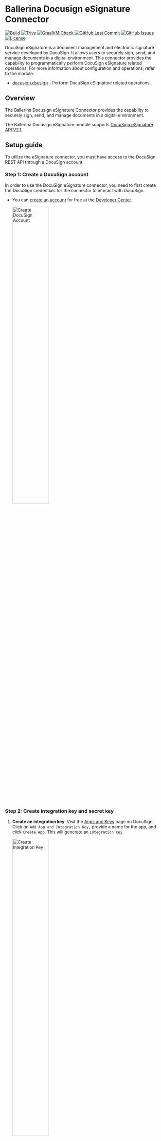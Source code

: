 # Ballerina Docusign eSignature Connector

[![Build](https://github.com/ballerina-platform/module-ballerinax-docusign.dsesign/actions/workflows/ci.yml/badge.svg)](https://github.com/ballerina-platform/module-ballerinax-docusign.dsesign/actions/workflows/ci.yml)
[![Trivy](https://github.com/ballerina-platform/module-ballerinax-docusign.dsesign/actions/workflows/trivy-scan.yml/badge.svg)](https://github.com/ballerina-platform/module-ballerinax-docusign.dsesign/actions/workflows/trivy-scan.yml)
[![GraalVM Check](https://github.com/ballerina-platform/module-ballerinax-docusign.dsesign/actions/workflows/build-with-bal-test-native.yml/badge.svg)](https://github.com/ballerina-platform/module-ballerinax-docusign.dsesign/actions/workflows/build-with-bal-test-graalvm.yml)
[![GitHub Last Commit](https://img.shields.io/github/last-commit/ballerina-platform/module-ballerinax-docusign.dsesign.svg)](https://github.com/ballerina-platform/module-ballerinax-docusign.dsesign/commits/main)
[![GitHub Issues](https://img.shields.io/github/issues/ballerina-platform/ballerina-library/module/docusign.dsesign.svg?label=Open%20Issues)](https://github.com/ballerina-platform/ballerina-library/labels/module%2Fdocusign.dsesign)
[![License](https://img.shields.io/badge/License-Apache%202.0-blue.svg)](https://opensource.org/licenses/Apache-2.0)

DocuSign eSignature is a document management and electronic signature service developed by DocuSign. It allows users to securely sign, send, and manage documents in a digital environment. This connector provides the capability to programmatically perform DocuSign eSignature related operations. For more information about configuration and operations, refer to the module.

- [docusign.dsesign](ballerina/Module.md) - Perform DocuSign eSignature related operations

## Overview

The Ballerina Docusign eSignature Connector provides the capability to securely sign, send, and manage documents in a digital environment.

The Ballerina Docusign eSignature module supports [DocuSign eSignature API V2.1](https://github.com/docusign/OpenAPI-Specifications/blob/master/esignature.rest.swagger-v2.1.json).

## Setup guide

To utilize the eSignature connector, you must have access to the DocuSign REST API through a DocuSign account.

### Step 1: Create a DocuSign account

In order to use the DocuSign eSignature connector, you need to first create the DocuSign credentials for the connector to interact with DocuSign.

- You can [create an account](https://go.docusign.com/o/sandbox/) for free at the [Developer Center](https://developers.docusign.com/).

    <img src="https://raw.githubusercontent.com/ballerina-platform/module-ballerinax-docusign/main/ballerina/resources/create-account.png" alt="Create DocuSign Account" width="50%">

### Step 2: Create integration key and secret key

1. **Create an integration key**: Visit the [Apps and Keys](https://admindemo.docusign.com/apps-and-keys) page on DocuSign. Click on `Add App and Integration Key,` provide a name for the app, and click `Create App`. This will generate an `Integration Key`.

    <img src="https://raw.githubusercontent.com/ballerina-platform/module-ballerinax-docusign/main/ballerina/resources/app-and-integration-key.png" alt="Create Integration Key" width="50%">

2. **Generate a secret key**: Under the `Authentication` section, click on `Add Secret Key`. This will generate a secret Key. Make sure to copy and save both the `Integration Key` and `Secret Key`.

    <img src="https://raw.githubusercontent.com/ballerina-platform/module-ballerinax-docusign/main/ballerina/resources/add-secret-key.png" alt="Add Secret Key" width="50%">

### Step 3: Generate refresh token

1. **Add a redirect URI**: Click on `Add URI` and enter your redirect URI (e.g., <http://www.example.com/callback>).

    <img src="https://raw.githubusercontent.com/ballerina-platform/module-ballerinax-docusign/main/ballerina/resources/add-redirect-uri.png" alt="Add Redirect URI" width="50%">

2. **Generate the encoded key**: The `Encoded Key` is a base64 encoded string of your `Integration key` and `Secret Key` in the format `{IntegrationKey:SecretKey}`. You can generate this in your web browser's console using the `btoa()` function: `btoa('IntegrationKey:SecretKey')`. You can either generate the encoded key from an online base64 encoder.

3. **Get the authorization code**: Visit the following URL in your web browser, replacing `{iKey}` with your Integration Key and `{redirectUri}` with your redirect URI.

    ```url
    https://account-d.docusign.com/oauth/auth?response_type=code&scope=signature%20impersonation&client_id={iKey}&redirect_uri={redirectUri}
    ```

    This will redirect you to your Redirect URI with a `code` query parameter. This is your `authorization code`.

4. **Get the refresh token**: Use the following `curl` command to get the refresh token, replacing `{encodedKey}` with your Encoded Key and `{codeFromUrl}` with your `authorization code`.

    ```bash
    curl --location 'https://account-d.docusign.com/oauth/token' \
    --header 'Authorization: Basic {encodedKey}' \
    --header 'Content-Type: application/x-www-form-urlencoded' \
    --data-urlencode 'code={codeFromUrl}' \
    --data-urlencode 'grant_type=authorization_code'
    ```

    The response will contain your refresh token. Use `https://account-d.docusign.com/oauth/token` as the refresh URL.

Remember to replace `{IntegrationKey:SecretKey}`, `{iKey}`, `{redirectUri}`, `{encodedKey}`, and `{codeFromUrl}` with your actual values.

Above is about using the DocuSign eSignature APIs in the developer mode. If your app is ready to go live, you need to follow the guidelines given [here](https://developers.docusign.com/docs/esign-rest-api/go-live/) to make it work.

## Quickstart

To use the DocuSign eSignature connector in your Ballerina project, modify the `.bal` file as follows.

### Step 1: Import the module

Import the `ballerinax/docusign.dsesign` module into your Ballerina project.

```ballerina
import ballerinax/docusign.dsesign;
```

### Step 2: Instantiate a new connector

Create a `dsesign:ConnectionConfig` with the obtained OAuth2.0 tokens and initialize the connector with it.

```ballerina
configurable string clientId = ?;
configurable string clientSecret = ?;
configurable string refreshToken = ?;
configurable string refreshUrl = ?;

dsesign:Client docusignClient = check new({
    auth: {
        clientId,
        clientSecret,
        refreshToken,
        refreshUrl
    }
});
```

### Step 3: Invoke the connector operation

You can now utilize the operations available within the connector.

```ballerina
public function main() returns error? {

    // Creates an envelope
    dsesign:EnvelopeSummary newEnvelope = check docusignClient->/accounts/[accountId]/envelopes.post({
        documents: [
            {
                documentBase64: "base64-encoded-pdf-file",
                documentId: "1",
                fileExtension: "pdf",
                name: "document"
            }
        ],
        emailSubject: "Simple Signing Example 02",
        recipients: {
            signers: [
                {
                    email: "randomtester12@corp.com",
                    name: "randomtester12",
                    recipientId: "12"
                }
            ]
        },
        status: "sent"
    });

    // Retrieves specific sets of envelopes from a given date
    dsesign:EnvelopesInformation envelope = check docusignClient->/accounts/[accountId]/envelopes(from_date = "2024-01-01T00:00Z");
}
```

>**Hint:** To apply a value to the `documentBase64` field, you can either use an online tool designed to convert a PDF file into a base64-encoded string, or you can refer to the provided [example code](https://github.com/ballerina-platform/module-ballerinax-docusign.dsesign/blob/main/examples/send-documents-for-esignatures/main.bal#L42)

### Step 4: Run the Ballerina application

Use the following command to compile and run the Ballerina program.

```bash
bal run
```

## Examples

The DocuSign eSignature connector provides practical examples illustrating usage in various scenarios. Explore these [examples](https://github.com/ballerina-platform/module-ballerinax-docusign.dsesign/tree/main/examples).

1. [Send documents for esignatures](https://github.com/ballerina-platform/module-ballerinax-docusign.dsesign/tree/main/examples/send-documents-for-esignatures)
    This example shows how to use DocuSign eSignature APIs to send envelope to recipients to add their respective esignatures to documents in the envelope.

2. [Create esignatures](https://github.com/ballerina-platform/module-ballerinax-docusign.dsesign/tree/main/examples/create-digital-signatures)
    This example shows how to create a eSignature for your DocuSign account.

## Issues and projects

The **Issues** and **Projects** tabs are disabled for this repository as this is part of the Ballerina library. To report bugs, request new features, start new discussions, view project boards, etc., visit the Ballerina library [parent repository](https://github.com/ballerina-platform/ballerina-library).

This repository only contains the source code for the package.

## Building from the source

### Prerequisites

1. Download and install Java SE Development Kit (JDK) version 17. You can download it from either of the following sources:

   - [Oracle JDK](https://www.oracle.com/java/technologies/downloads/)
   - [OpenJDK](https://adoptium.net/)

    > **Note:** After installation, remember to set the `JAVA_HOME` environment variable to the directory where JDK was installed.

2. Download and install [Ballerina Swan Lake](https://ballerina.io/).

3. Download and install [Docker](https://www.docker.com/get-started).

    > **Note**: Ensure that the Docker daemon is running before executing any tests.

4. Generate a Github access token with read package permissions, then set the following `env` variables:

    ```bash
   export packageUser=<Your GitHub Username>
   export packagePAT=<GitHub Personal Access Token>
    ```

### Build options

Execute the commands below to build from the source.

1. To build the package:

   ```bash
   ./gradlew clean build
   ```

2. To run the tests:

   ```bash
   ./gradlew clean test
   ```

3. To build the without the tests:

   ```bash
   ./gradlew clean build -x test
   ```

4. To debug package with a remote debugger:

   ```bash
   ./gradlew clean build -Pdebug=<port>
   ```

5. To debug with Ballerina language:

   ```bash
   ./gradlew clean build -PbalJavaDebug=<port>
   ```

6. Publish the generated artifacts to the local Ballerina central repository:

   ```bash
   ./gradlew clean build -PpublishToLocalCentral=true
   ```

7. Publish the generated artifacts to the Ballerina central repository:

   ```bash
   ./gradlew clean build -PpublishToCentral=true
   ```

## Contributing to Ballerina

As an open source project, Ballerina welcomes contributions from the community.

For more information, go to the [contribution guidelines](https://github.com/ballerina-platform/ballerina-lang/blob/master/CONTRIBUTING.md).

## Code of conduct

All contributors are encouraged to read the [Ballerina Code of Conduct](https://ballerina.io/code-of-conduct).

## Useful links

- Discuss code changes of the Ballerina project in [ballerina-dev@googlegroups.com](mailto:ballerina-dev@googlegroups.com).
- Chat live with us via our [Discord server](https://discord.gg/ballerinalang).
- Post all technical questions on Stack Overflow with the [#ballerina](https://stackoverflow.com/questions/tagged/ballerina) tag.
